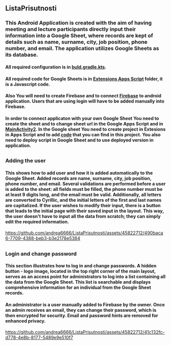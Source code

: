 ## ListaPrisutnosti

### This Android Application is created with the aim of having meeting and lecture participants directly input their information into a Google Sheet, where records are kept of details such as name, surname, city, job position, phone number, and email. The application utilizes Google Sheets as its database.


#### All required configuration is in [buld.gradle.kts](ListaPrisutnosti/app/build.gradle.kts).
#### All required code for Google Sheets is in [Extensions Apps Script](https://github.com/andrea6666/ListaPrisutnosti/tree/main/Google%20Sheet%20Apps%20Script) folder, it is a Javascript code.
#### Also You will need to create Firebase and to connect [Firebase](https://firebase.google.com) to android application. Users that are using login will have to be added manually into Firebase. 

#### In order to connect applicaton with your own Google Sheet You need to create the sheet and to change sheet url in the Google Apps Script and in [MainActivity2](https://github.com/andrea6666/ListaPrisutnosti/blob/main/ListaPrisutnosti/app/src/main/java/com/example/listaprisutnosti/MainActivity2.java). In the Google sheet You need to create project in Extesions in Apps Script and to add [code](https://github.com/andrea6666/ListaPrisutnosti/tree/main/Google%20Sheet%20Apps%20Script) that you can find in this project. You also need to deploy script in Google Sheet and to use deployed version in application.
## 
### Adding the user
#### This shows how to add user and how it is added automatically to the Google Sheet. Added records are name, surname, city, job position, phone number, and email. Several validations are performed before a user is added to the sheet: all fields must be filled, the phone number must be at least 9 digits long, and the email must be valid. Additionally, all letters are converted to Cyrillic, and the initial letters of the first and last names are capitalized. If the user wishes to modify their input, there is a button that leads to the initial page with their saved input in the layout. This way, the user doesn't have to input all the data from scratch; they can simply edit the required information.

https://github.com/andrea6666/ListaPrisutnosti/assets/45822712/490baca6-7709-4388-beb3-b3e2178e5384

## 
### Login and change password
#### This section illustrates how to log in and change passwords. A hidden button - logo image, located in the top right corner of the main layout, serves as an access point for administrators to log into a list containing all the data from the Google Sheet. This list is searchable and displays comprehensive information for an individual from the Google Sheet records.
#### An administrator is a user manually added to Firebase by the owner. Once an admin receives an email, they can change their password, which is then encrypted for security. Email and password hints are removed for enhanced privacy.

https://github.com/andrea6666/ListaPrisutnosti/assets/45822712/41c132fc-d778-4e8b-8177-5489e9e510f7
